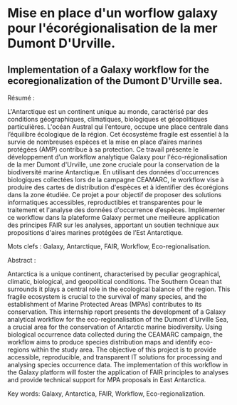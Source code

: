 # Mise en place d'un worflow galaxy pour l'écorégionalisation de la mer Dumont D'Urville.
## Implementation of a Galaxy workflow for the ecoregionalization of the Dumont D'Urville sea.

Résumé : 

L'Antarctique est un continent unique au monde, caractérisé par des conditions géographiques, climatiques, biologiques et géopolitiques particulières. L'océan Austral qui l’entoure, occupe une place centrale dans l’équilibre écologique de la région. Cet écosystème fragile est essentiel à la survie de nombreuses espèces et la mise en place d’aires marines protégées (AMP) contribue à sa protection. Ce travail présente le développement d’un workflow analytique Galaxy pour l'éco-régionalisation de la mer Dumont d'Urville, une zone cruciale pour la conservation de la biodiversité marine Antarctique. En utilisant des données d'occurrences biologiques collectées lors de la campagne CEAMARC, le workflow vise à produire des cartes de distribution d'espèces et à identifier des écorégions dans la zone étudiée. Ce projet a pour objectif de proposer des solutions informatiques accessibles, reproductibles et transparentes pour le traitement et l'analyse des données d'occurrence d’espèces. Implémenter ce workflow dans la plateforme Galaxy permet une meilleure application des principes FAIR sur les analyses, apportant un soutien technique aux propositions d'aires marines protégées de l’Est Antarctique. 

Mots clefs : Galaxy, Antarctique, FAIR, Workflow, Eco-regionalisation.

Abstract :

Antarctica is a unique continent, characterised by peculiar geographical, climatic, biological, and geopolitical conditions. The Southern Ocean that surrounds it plays a central role in the ecological balance of the region. This fragile ecosystem is crucial to the survival of many species, and the establishment of Marine Protected Areas (MPAs) contributes to its conservation. This internship report presents the development of a Galaxy analytical workflow for the eco-regionalisation of the Dumont d'Urville Sea, a crucial area for the conservation of Antarctic marine biodiversity. Using biological occurrence data collected during the CEAMARC campaign, the workflow aims to produce species distribution maps and identify eco-regions within the study area. The objective of this project is to provide accessible, reproducible, and transparent IT solutions for processing and analysing species occurrence data. The implementation of this workflow in the Galaxy platform will foster the application of FAIR principles to analyses and provide technical support for MPA proposals in East Antarctica. 

Key words: Galaxy, Antarctica, FAIR, Workflow, Eco-regionalization.
